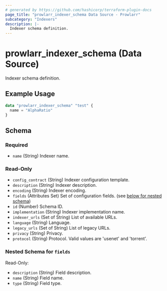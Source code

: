 ```yaml
---
# generated by https://github.com/hashicorp/terraform-plugin-docs
page_title: "prowlarr_indexer_schema Data Source - Prowlarr"
subcategory: "Indexers"
description: |-
  Indexer schema definition.
---
```


# prowlarr_indexer_schema (Data Source)

<!-- subcategory:Indexers -->
Indexer schema definition.

## Example Usage

```terraform
data "prowlarr_indexer_schema" "test" {
  name = "AlphaRatio"
}
```

<!-- schema generated by tfplugindocs -->
## Schema

### Required

- `name` (String) Indexer name.

### Read-Only

- `config_contract` (String) Indexer configuration template.
- `description` (String) Indexer description.
- `encoding` (String) Indexer encoding.
- `fields` (Attributes Set) Set of configuration fields. (see [below for nested schema](#nestedatt--fields))
- `id` (Number) Schema ID.
- `implementation` (String) Indexer implementation name.
- `indexer_urls` (Set of String) List of available URLs.
- `language` (String) Language.
- `legacy_urls` (Set of String) List of legacy URLs.
- `privacy` (String) Privacy.
- `protocol` (String) Protocol. Valid values are 'usenet' and 'torrent'.

<a id="nestedatt--fields"></a>
### Nested Schema for `fields`

Read-Only:

- `description` (String) Field description.
- `name` (String) Field name.
- `type` (String) Field type.
